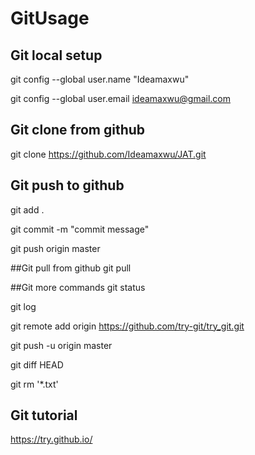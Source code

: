 # GitUsage

## Git local setup
git config --global user.name "Ideamaxwu"

git config --global user.email ideamaxwu@gmail.com

## Git clone from github
git clone https://github.com/Ideamaxwu/JAT.git

## Git push to github
git add .

git commit -m "commit message"

git push origin master

##Git pull from github
git pull

##Git more commands
git status

git log

git remote add origin https://github.com/try-git/try_git.git

git push -u origin master

git diff HEAD

git rm '*.txt'

## Git tutorial
https://try.github.io/

